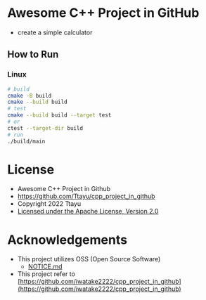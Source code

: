 # Awesome C++ Project in GitHub
- create a simple calculator

## How to Run
### Linux
```sh
# build
cmake -B build
cmake --build build
# test
cmake --build build --target test
# or
ctest --target-dir build
# run
./build/main
```

# License
- Awesome C++ Project in Github
- https://github.com/Ttayu/cpp_project_in_github
- Copyright 2022 Ttayu
- [Licensed under the Apache License, Version 2.0](LICENSE)

# Acknowledgements
- This project utilizes OSS (Open Source Software)
  - [NOTICE.md](NOTICE.md)
- This project refer to [https://github.com/iwatake2222/cpp_project_in_github](https://github.com/iwatake2222/cpp_project_in_github)
